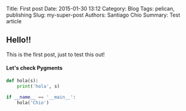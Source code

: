 Title: First post
Date: 2015-01-30 13:12
Category: Blog
Tags: pelican, publishing
Slug: my-super-post
Authors: Santiago Chio
Summary: Test article

## Hello!!
This is the first post, just to test this out!

#### Let's check Pygments

```python
def hola(s):
    print('hola', s)

if __name__ == '__main__':
    hola('Chio')
```
